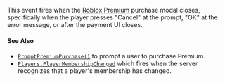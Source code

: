 This event fires when the
[Roblox Premium](https://create.roblox.com/docs/https://www.roblox.com/premium/membership) purchase modal
closes, specifically when the player presses "Cancel" at the prompt, "OK"
at the error message, or after the payment UI closes.
#### See Also

- [`PromptPremiumPurchase()`](https://create.roblox.com/docs/reference/engine/classes/MarketplaceService#PromptPremiumPurchase)
to prompt a user to purchase Premium.
- [`Players.PlayerMembershipChanged`](https://create.roblox.com/docs/reference/engine/classes/Players#PlayerMembershipChanged) which fires when the server
recognizes that a player's membership has changed.